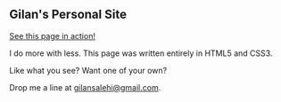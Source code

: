 ## Gilan's Personal Site

[See this page in action!](http://www.gilansalehi.com)

I do more with less. This page was written entirely in HTML5 and CSS3.

Like what you see?  Want one of your own?

Drop me a line at gilansalehi@gmail.com.

